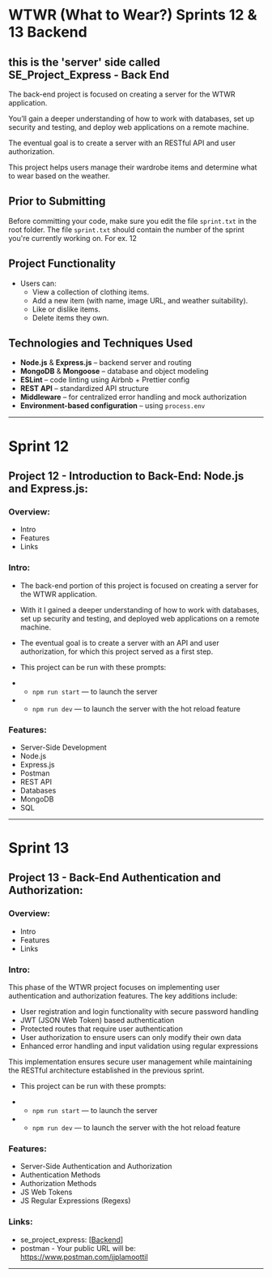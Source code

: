 # WTWR (What to Wear?) Sprints 12 & 13 Backend
## this is the 'server' side called SE_Project_Express - Back End
The back-end project is focused on creating a server for the WTWR application. 

You’ll gain a deeper understanding of how to work with databases, set up security and testing, and deploy web applications on a remote machine. 

The eventual goal is to create a server with an RESTful API and user authorization.

This project helps users manage their wardrobe items and determine what to wear based on the weather. 

## Prior to Submitting
Before committing your code, make sure you edit the file `sprint.txt` in the root folder. 
The file `sprint.txt` should contain the number of the sprint you're currently working on. For ex. 12

## Project Functionality

- Users can:
  - View a collection of clothing items.
  - Add a new item (with name, image URL, and weather suitability).
  - Like or dislike items.
  - Delete items they own.

## Technologies and Techniques Used

- **Node.js** & **Express.js** – backend server and routing
- **MongoDB** & **Mongoose** – database and object modeling
- **ESLint** – code linting using Airbnb + Prettier config
- **REST API** – standardized API structure
- **Middleware** – for centralized error handling and mock authorization
- **Environment-based configuration** – using `process.env`

---
# Sprint 12
## Project 12 - Introduction to Back-End: Node.js and Express.js:

### Overview:

- Intro
- Features
- Links

### Intro:

- The back-end portion of this project is focused on creating a server for the WTWR application.

- With it I gained a deeper understanding of how to work with databases, set up security and testing, and deployed web applications on a remote machine.

- The eventual goal is to create a server with an API and user authorization, for which this project served as a first step.

- This project can be run with these prompts:

- - `npm run start` — to launch the server

- - `npm run dev` — to launch the server with the hot reload feature

### Features:

- Server-Side Development
- Node.js
- Express.js
- Postman
- REST API
- Databases
- MongoDB
- SQL

---
# Sprint 13
## Project 13 - Back-End Authentication and Authorization:

### Overview:

- Intro
- Features
- Links

### Intro:

This phase of the WTWR project focuses on implementing user authentication and authorization features. The key additions include:

- User registration and login functionality with secure password handling
- JWT (JSON Web Token) based authentication
- Protected routes that require user authentication
- User authorization to ensure users can only modify their own data
- Enhanced error handling and input validation using regular expressions

This implementation ensures secure user management while maintaining the RESTful architecture established in the previous sprint.

- This project can be run with these prompts:

- - `npm run start` — to launch the server

- - `npm run dev` — to launch the server with the hot reload feature

### Features:

- Server-Side Authentication and Authorization
- Authentication Methods
- Authorization Methods
- JS Web Tokens
- JS Regular Expressions (Regexs)

### Links:

- se_project_express: [[Backend](https://github.com/JohnPlamoottil/se_project_express)]
- postman - Your public URL will be: https://www.postman.com/jjplamoottil
---
